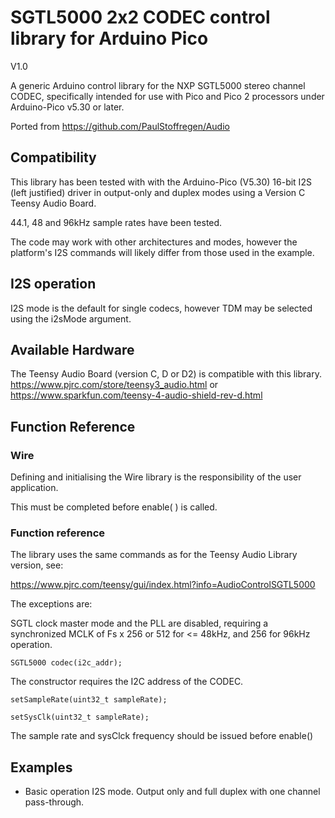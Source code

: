# SGTL5000 2x2 CODEC control library for Arduino Pico

V1.0

A generic Arduino control library for the NXP SGTL5000 stereo channel CODEC, specifically intended for use with Pico and Pico 2 processors under Arduino-Pico v5.30 or later.

Ported from https://github.com/PaulStoffregen/Audio

## Compatibility

This library has been tested with with the Arduino-Pico (V5.30) 16-bit I2S (left justified) driver in output-only and duplex modes using a Version C Teensy Audio Board.

44.1, 48 and 96kHz sample rates have been tested.

The code may work with other architectures and modes, however the platform's I2S commands will likely differ from those used in the example.

## I2S operation 
I2S mode is the default for single codecs, however TDM may be selected using the i2sMode argument.

## Available Hardware

The Teensy Audio Board (version C, D or D2) is compatible with this library.  https://www.pjrc.com/store/teensy3_audio.html or https://www.sparkfun.com/teensy-4-audio-shield-rev-d.html
## Function Reference


### Wire

Defining and initialising the Wire library is the responsibility of the user application. 

This must be completed before enable( ) is called.

### Function reference
The library uses the same commands as for the Teensy Audio Library version, see:

https://www.pjrc.com/teensy/gui/index.html?info=AudioControlSGTL5000

The exceptions are: 

SGTL clock master mode and the PLL are disabled, requiring a synchronized MCLK of Fs x 256 or 512 for <= 48kHz, and 256 for 96kHz operation.

```
SGTL5000 codec(i2c_addr);
```
The constructor requires the I2C address of the CODEC.

```
setSampleRate(uint32_t sampleRate);
```
```
setSysClk(uint32_t sampleRate);
```
The sample rate and sysClck frequency should be issued before enable()

## Examples
- Basic operation I2S mode. Output only and full duplex with one channel pass-through.




